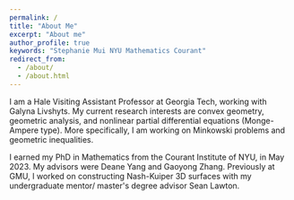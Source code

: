 ```yaml
---
permalink: /
title: "About Me"
excerpt: "About me"
author_profile: true
keywords: "Stephanie Mui NYU Mathematics Courant"
redirect_from: 
  - /about/
  - /about.html
---
```

<head>
   <meta name="keywords" content="Stephanie Mui Mathematics NYU Courant">
</head>


I am a Hale Visiting Assistant Professor at Georgia Tech, working with Galyna Livshyts. My current research interests are convex geometry, geometric analysis, and nonlinear partial differential equations (Monge-Ampere type). More specifically, I am working on Minkowski problems and geometric inequalities.

I earned my PhD in Mathematics from the Courant Institute of NYU, in May 2023. My advisors were Deane Yang and Gaoyong Zhang. Previously at GMU, I worked on constructing Nash-Kuiper 3D surfaces with my undergraduate mentor/ master's degree advisor Sean Lawton.

